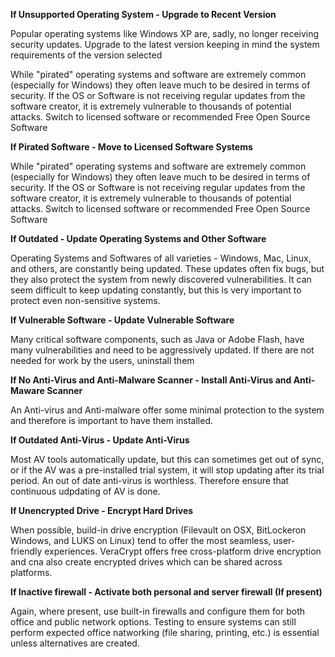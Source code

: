 
**If Unsupported Operating System - Upgrade to Recent Version**

Popular operating systems like Windows XP are, sadly, no longer receiving security updates. Upgrade to the latest version keeping in mind the system requirements of the version selected

While "pirated" operating systems and software are extremely common (especially for Windows) they often leave much to be desired in terms of security.  If the OS or Software is not receiving regular updates from the software creator, it is extremely vulnerable to thousands of potential attacks. Switch to licensed software or recommended Free Open Source Software

**If Pirated Software - Move to Licensed Software Systems**

While "pirated" operating systems and software are extremely common (especially for Windows) they often leave much to be desired in terms of security.  If the OS or Software is not receiving regular updates from the software creator, it is extremely vulnerable to thousands of potential attacks. Switch to licensed software or recommended Free Open Source Software

**If Outdated - Update Operating Systems and Other Software**

Operating Systems and Softwares of all varieties - Windows, Mac, Linux, and others, are constantly being updated.  These updates often fix bugs, but they also protect the system from newly discovered vulnerabilities.  It can seem difficult to keep updating constantly, but this is very important to protect even non-sensitive systems.

**If Vulnerable Software - Update Vulnerable Software**

Many critical software components, such as Java or Adobe Flash, have many vulnerabilities and need to be aggressively updated. If there are not needed for work by the users, uninstall them

**If No Anti-Virus and Anti-Malware Scanner - Install Anti-Virus and Anti-Maware Scanner**

An Anti-virus and Anti-malware offer some minimal protection to the system and therefore is important to have them installed.

**If Outdated Anti-Virus - Update Anti-Virus**

Most AV tools automatically update, but this can sometimes get out of sync, or if the AV was a pre-installed trial system, it will stop updating after its trial period.  An out of date anti-virus is worthless. Therefore ensure that continuous udpdating of AV is done.

**If Unencrypted Drive  - Encrypt Hard Drives**

When possible, build-in drive encryption (Filevault on OSX, BitLockeron Windows, and LUKS on Linux) tend to offer the most seamless, user-friendly experiences. VeraCrypt offers free cross-platform drive encryption and cna also create encrypted drives which can be shared across platforms.

**If Inactive firewall - Activate both personal and server firewall (If present)**

Again, where present, use built-in firewalls and configure them for both office and public network options. Testing to ensure systems can still perform expected office natworking (file sharing, printing, etc.) is essential unless alternatives are created.
